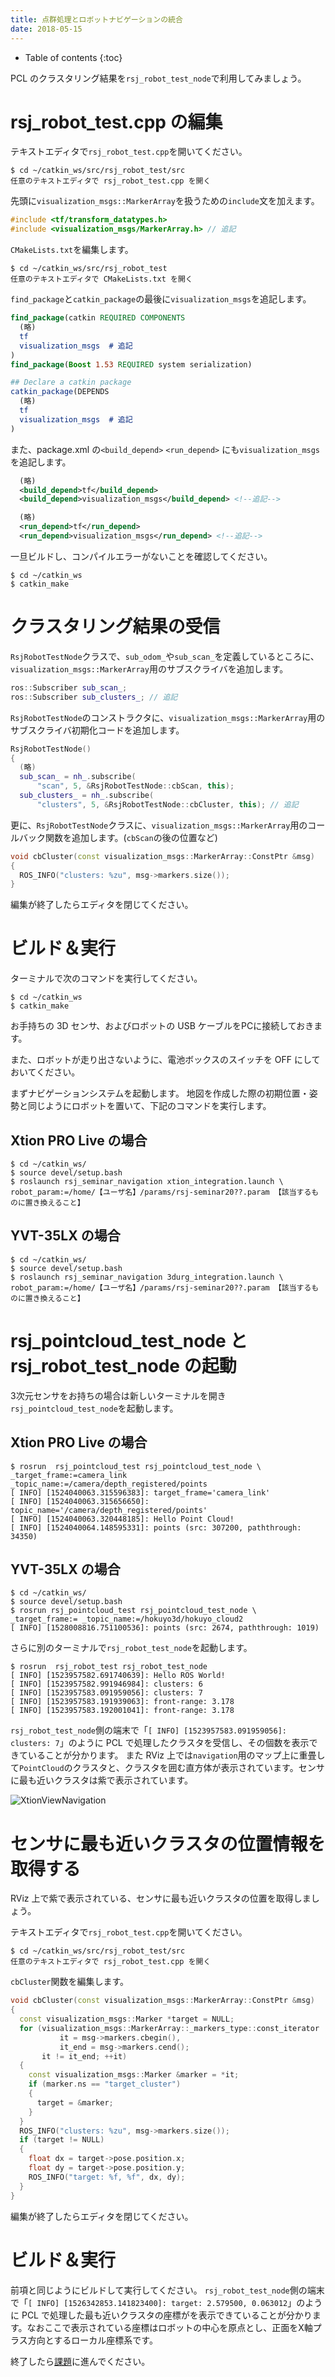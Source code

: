 ```yaml
---
title: 点群処理とロボットナビゲーションの統合
date: 2018-05-15
---
```


- Table of contents
{:toc}

PCL のクラスタリング結果を`rsj_robot_test_node`で利用してみましょう。

# rsj_robot_test.cpp の編集

テキストエディタで`rsj_robot_test.cpp`を開いてください。

```shell
$ cd ~/catkin_ws/src/rsj_robot_test/src
任意のテキストエディタで rsj_robot_test.cpp を開く
```

先頭に`visualization_msgs::MarkerArray`を扱うための`include`文を加えます。

```c++
#include <tf/transform_datatypes.h>
#include <visualization_msgs/MarkerArray.h> // 追記
```

`CMakeLists.txt`を編集します。

```shell
$ cd ~/catkin_ws/src/rsj_robot_test
任意のテキストエディタで CMakeLists.txt を開く
```

`find_package`と`catkin_package`の最後に`visualization_msgs`を追記します。

```cmake
find_package(catkin REQUIRED COMPONENTS
  (略)
  tf
  visualization_msgs  # 追記
)
find_package(Boost 1.53 REQUIRED system serialization)

## Declare a catkin package
catkin_package(DEPENDS
  (略)
  tf
  visualization_msgs  # 追記
)
```

また、package.xml の`<build_depend>` `<run_depend>` にも`visualization_msgs`を追記します。

```xml
  (略)
  <build_depend>tf</build_depend>
  <build_depend>visualization_msgs</build_depend> <!--追記-->

  (略)
  <run_depend>tf</run_depend>
  <run_depend>visualization_msgs</run_depend> <!--追記-->
```

一旦ビルドし、コンパイルエラーがないことを確認してください。

```shell
$ cd ~/catkin_ws
$ catkin_make
```

# クラスタリング結果の受信

`RsjRobotTestNode`クラスで、`sub_odom_`や`sub_scan_`を定義しているところに、`visualization_msgs::MarkerArray`用のサブスクライバを追加します。

```c++
ros::Subscriber sub_scan_;
ros::Subscriber sub_clusters_; // 追記
```

`RsjRobotTestNode`のコンストラクタに、`visualization_msgs::MarkerArray`用のサブスクライバ初期化コードを追加します。

```c++
RsjRobotTestNode()
{
  (略)
  sub_scan_ = nh_.subscribe(
      "scan", 5, &RsjRobotTestNode::cbScan, this);
  sub_clusters_ = nh_.subscribe(
      "clusters", 5, &RsjRobotTestNode::cbCluster, this); // 追記
```

更に、`RsjRobotTestNode`クラスに、`visualization_msgs::MarkerArray`用のコールバック関数を追加します。(`cbScan`の後の位置など)

```c++
void cbCluster(const visualization_msgs::MarkerArray::ConstPtr &msg)
{
  ROS_INFO("clusters: %zu", msg->markers.size());
}
```

編集が終了したらエディタを閉じてください。

# ビルド＆実行

ターミナルで次のコマンドを実行してください。

```
$ cd ~/catkin_ws
$ catkin_make
```

お手持ちの 3D センサ、およびロボットの USB ケーブルをPCに接続しておきます。

また、ロボットが走り出さないように、電池ボックスのスイッチを OFF にしておいてください。

まずナビゲーションシステムを起動します。
地図を作成した際の初期位置・姿勢と同じようにロボットを置いて、下記のコマンドを実行します。

## Xtion PRO Live の場合

```shell
$ cd ~/catkin_ws/
$ source devel/setup.bash
$ roslaunch rsj_seminar_navigation xtion_integration.launch \
robot_param:=/home/【ユーザ名】/params/rsj-seminar20??.param 【該当するものに置き換えること】
```

## YVT-35LX の場合
```shell
$ cd ~/catkin_ws/
$ source devel/setup.bash
$ roslaunch rsj_seminar_navigation 3durg_integration.launch \
robot_param:=/home/【ユーザ名】/params/rsj-seminar20??.param 【該当するものに置き換えること】
```

# rsj_pointcloud_test_node と rsj_robot_test_node の起動

3次元センサをお持ちの場合は新しいターミナルを開き`rsj_pointcloud_test_node`を起動します。

## Xtion PRO Live の場合

```shell
$ rosrun  rsj_pointcloud_test rsj_pointcloud_test_node \
_target_frame:=camera_link _topic_name:=/camera/depth_registered/points
[ INFO] [1524040063.315596383]: target_frame='camera_link'
[ INFO] [1524040063.315656650]: topic_name='/camera/depth_registered/points'
[ INFO] [1524040063.320448185]: Hello Point Cloud!
[ INFO] [1524040064.148595331]: points (src: 307200, paththrough: 34350)
```

## YVT-35LX の場合

```shell
$ cd ~/catkin_ws/
$ source devel/setup.bash
$ rosrun rsj_pointcloud_test rsj_pointcloud_test_node \
_target_frame:= _topic_name:=/hokuyo3d/hokuyo_cloud2
[ INFO] [1528008816.751100536]: points (src: 2674, paththrough: 1019)
```

さらに別のターミナルで`rsj_robot_test_node`を起動します。

```shell
$ rosrun  rsj_robot_test rsj_robot_test_node 
[ INFO] [1523957582.691740639]: Hello ROS World!
[ INFO] [1523957582.991946984]: clusters: 6
[ INFO] [1523957583.091959056]: clusters: 7
[ INFO] [1523957583.191939063]: front-range: 3.178
[ INFO] [1523957583.192001041]: front-range: 3.178
```

`rsj_robot_test_node`側の端末で「`[ INFO] [1523957583.091959056]: clusters: 7`」のように PCL で処理したクラスタを受信し、その個数を表示できていることが分かります。
また RViz 上では`navigation`用のマップ上に重畳して`PointCloud`のクラスタと、クラスタを囲む直方体が表示されています。センサに最も近いクラスタは紫で表示されています。

![XtionViewNavigation](images/xtion_view_navigation.png)

# センサに最も近いクラスタの位置情報を取得する

RViz 上で紫で表示されている、センサに最も近いクラスタの位置を取得しましょう。

テキストエディタで`rsj_robot_test.cpp`を開いてください。

```shell
$ cd ~/catkin_ws/src/rsj_robot_test/src
任意のテキストエディタで rsj_robot_test.cpp を開く
```

`cbCluster`関数を編集します。

```c++
void cbCluster(const visualization_msgs::MarkerArray::ConstPtr &msg)
{
  const visualization_msgs::Marker *target = NULL;
  for (visualization_msgs::MarkerArray::_markers_type::const_iterator
           it = msg->markers.cbegin(),
           it_end = msg->markers.cend();
       it != it_end; ++it)
  {
    const visualization_msgs::Marker &marker = *it;
    if (marker.ns == "target_cluster")
    {
      target = &marker;
    }
  }
  ROS_INFO("clusters: %zu", msg->markers.size());
  if (target != NULL)
  {
    float dx = target->pose.position.x;
    float dy = target->pose.position.y;
    ROS_INFO("target: %f, %f", dx, dy);
  }
}
```

編集が終了したらエディタを閉じてください。

# ビルド＆実行

前項と同じようにビルドして実行してください。
`rsj_robot_test_node`側の端末で「`[ INFO] [1526342853.141823400]: target: 2.579500, 0.063012`」のように PCL で処理した最も近いクラスタの座標がを表示できていることが分かります。なおここで表示されている座標はロボットの中心を原点とし、正面をX軸プラス方向とするローカル座標系です。

終了したら[課題](lesson.html)に進んでください。
